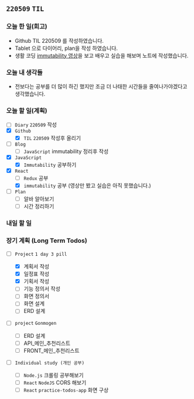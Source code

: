 ## `220509` `TIL`

### 오늘 한 일(회고)

- Github TIL 220509 를 작성하였습니다.
- Tablet 으로 다이어리, plan을 작성 하였습니다.
- 생활 코딩 [immutability 영상](https://youtu.be/iJcSFzR9s8Y)을 보고 배우고 실습을 해보며 노트에 작성했습니다.

### 오늘 내 생각들

- 전보다는 공부를 더 많이 하긴 했지만 조금 더 나태한 시간들을 줄여나가야겠다고 생각했습니다.

### 오늘 할 일(계획)

- [ ] `Diary` `220509` 작성
- [x] `Github`
  - [x] `TIL` `220509` 작성후 올리기
- [ ] `Blog`
  - [ ] `JavaScript` immutability 정리후 작성
- [x] `JavaScript`
  - [x] `Immutability` 공부하기
- [x] `React`
  - [ ] `Redux` 공부
  - [x] `immutability` 공부 (영상만 봤고 실습은 아직 못했습니다.)
- [ ] `Plan`
  - [ ] 알바 알아보기
  - [ ] 시간 정리하기

### 내일 할 일

### 장기 계획 (Long Term Todos)

- [ ] `Project` `1 day 3 pill`

  - [x] 계획서 작성
  - [x] 일정표 작성
  - [x] 기획서 작성
  - [ ] 기능 정의서 작성
  - [ ] 화면 정의서
  - [ ] 화면 설계
  - [ ] ERD 설계

- [ ] `project` `Gonmogen`

  - [ ] ERD 설계
  - [ ] API\_메인\_추천리스트
  - [ ] FRONT\_메인\_추천리스트

- [ ] `Individual study (개인 공부)`
  - [ ] `Node.js` 크롤링 공부해보기
  - [ ] `React` `NodeJS` CORS 해보기
  - [ ] `React` `practice-todos-app` 화면 구상
